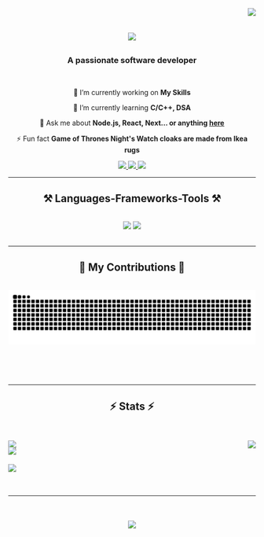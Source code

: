 <img align="right" src="https://visitor-badge.laobi.icu/badge?page_id=mo-amir-code.mo-amir-code" />

<h1 align="center">
    <img src="https://readme-typing-svg.herokuapp.com/?font=Righteous&size=35&center=true&vCenter=true&width=500&height=70&duration=4000&lines=Hi+There!+👋;+I'm+Mo+Amir!;" />
</h1>

<h3 align="center">A passionate software developer</h3>

<br/>

<div align="center">
 
 🔭 I’m currently working on **My Skills**
 
 🌱 I’m currently learning **C/C++, DSA**

💬 Ask me about **Node.js, React, Next... or anything [here](https://github.com/mo-amir-code/mo-amir-code/issues)**

⚡ Fun fact **Game of Thrones Night's Watch cloaks are made from Ikea rugs**

 </div>
 
<div align="center"> 
  <a href="mailto:mo.amir.code@gmail.com">
    <img src="https://img.shields.io/badge/Gmail-333333?style=for-the-badge&logo=gmail&logoColor=red" />
  </a>
  <a href="https://linkedin.com/in/mo-amir" target="_blank">
    <img src="https://img.shields.io/badge/LinkedIn-0077B5?style=for-the-badge&logo=linkedin&logoColor=white" target="_blank" />
  </a>
  <a href="https://x.com/mo_amir_code" target="_blank">
    <img src="https://img.shields.io/badge/Twitter-000?style=for-the-badge&logo=x&logoColor=dark" target="_blank" />
  </a>
</div>

 <hr/>
 
<h2 align="center">⚒️ Languages-Frameworks-Tools ⚒️</h2>
<br/>
<div align="center">
    <img src="https://skillicons.dev/icons?i=nodejs,javascript,typescript,express,firebase,mongodb,nextjs,postgresql,discordjs,docker,solidity,tailwind,jenkins" />
    <img src="https://skillicons.dev/icons?i=figma,git,kubernetes,linux,materialui,nginx,postman,prisma,redis,redux,vscode,rust,arch,git" /><br>
</div>

<br/>
<hr/>

<div align="center">
  <h2>🐍 My Contributions 🐍</h2>
  <br>
    <!-- <a href="https://www.devmirza.ml">
        <img src="https://github.com/mo-amir-code/mo-amir-code/blob/output/github-snake-dark.svg" alt="snake" />
    </a> -->
  
  <img alt="snake eating my contributions" src="https://raw.githubusercontent.com/mo-amir-code/mo-amir-code/output/github-contribution-grid-snake.svg" />
  
  <br/><br/><br/>
</div>

<hr/>
<h2 align="center">⚡ Stats ⚡</h2>
<br/>
<div>
  <p align="start">
    <img src="https://github-readme-streak-stats-blush-two.vercel.app?user=mo-amir-code&theme=dark&hide_border=true&date_format=j%20M%5B%20Y%5D" />
    <picture>
      <source media="(prefers-color-scheme: dark)" srcset="https://github-readme-stats.vercel.app/api/top-langs/?username=mo-amir-code&hide_title=true&langs_count=10&hide=G-code&hide_border=true&theme=dark&bg_color=0e1116&title_color=ffffff&text_color=ffffff&layout=donut-vertical&exclude_repo=babel,convert">
      <img align="right" src="https://github-readme-stats.vercel.app/api/top-langs/?username=mo-amir-code&hide_title=true&langs_count=10&hide=G-code&hide_border=true&layout=donut-vertical&exclude_repo=babel,convert">
    </picture>
  </p>
  <p align="start" style="margin-top: -20px;">
    <img width="49.5%" src="https://github-readme-stats.vercel.app/api?username=mo-amir-code&show_icons=true&count_private=true&theme=react&hide_border=true&bg_color=0D1117" />
  </p>

  <!-- <h2 align="center">👇 Latest Activity Graph 👇</h2><br/> -->
  <a href="https://github.com/mo-amir-code/github-readme-activity-graph">
    <picture>
      <source media="(prefers-color-scheme: dark)" srcset="https://github-readme-activity-graph.vercel.app/graph?username=mo-amir-code&theme=github-dark&area=true&hide_border=true&custom_title=Past%20Months%20Activity&color=ffffff&bg_color=0e1116" >
      <img align="center" src="https://github-readme-activity-graph.vercel.app/graph?username=mo-amir-code&theme=github-light&area=true&hide_border=true&custom_title=Past%20Months%20Activity" >
    </picture>
  </a>
</div>


<br/>
<br/>
<hr/>

<!-- <br />
    <h2 align="center">🤡 More Advanced Activity Graph</h2>
    <img src="https://raw.githubusercontent.com/mo-amir-code/mo-amir-code/main/profile-3d-contrib/profile-night-green.svg" />
<br/>
<hr/> -->

<h1 align="center">
    <img src="https://readme-typing-svg.herokuapp.com/?font=Righteous&size=35&center=true&vCenter=true&width=550&height=70&duration=4000&lines=Thanks+for+visiting!+👋;+Shoot+me+a+message+on+Linkedin!;+I'm+always+down+to+collab+:);" />
</h1>

<br/>
